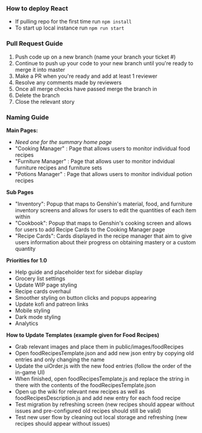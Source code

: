 ### How to deploy React
- If pulling repo for the first time run ```npm install```
- To start up local instance run ```npm run start```

### Pull Request Guide
1. Push code up on a new branch (name your branch your ticket #)
2. Continue to push up your code to your new branch until you're ready to merge it into master
3. Make a PR when you're ready and add at least 1 reviewer
4. Resolve any comments made by reviewers 
6. Once all merge checks have passed merge the branch in
7. Delete the branch 
8. Close the relevant story

### Naming Guide

**Main Pages:**
- *Need one for the summary home page*
- "Cooking Manager" : Page that allows users to monitor individual food recipes 
- "Furniture Manager" : Page that allows user to monitor indvidual furniture recipes and furniture sets
- "Potions Manager" : Page that allows users to monitor individual potion recipes

**Sub Pages**
- "Inventory": Popup that maps to Genshin's material, food, and furniture inventory screens and allows for users to edit the quantities of each item within
- "Cookbook": Popup that maps to Genshin's cooking screen and allows for users to add Recipe Cards to the Cooking Manager page
- "Recipe Cards": Cards displayed in the recipe manager that aim to give users information about their progress on obtaining mastery or a custom quantity

**Priorities for 1.0**
- Help guide and placeholder text for sidebar display
- Grocery list settings
- Update WIP page styling 
- Recipe cards overhaul
- Smoother styling on button clicks and popups appearing
- Update kofi and patreon links
- Mobile styling
- Dark mode styling
- Analytics

**How to Update Templates (example given for Food Recipes)**
- Grab relevant images and place them in public/images/foodRecipes
- Open foodRecipesTemplate.json and add new json entry by copying old entries and only changing the name
- Update the uiOrder.js with the new food entries (follow the order of the in-game UI)
- When finished, open foodRecipesTemplate.js and replace the string in there with the contents of the foodRecipesTemplate.json
- Open up the wiki for relevant new recipes as well as foodRecipesDescription.js and add new entry for each food recipe
- Test migration by refreshing screen (new recipes should appear without issues and pre-configured old recipes should still be valid)
- Test new user flow by cleaning out local storage and refreshing (new recipes should appear without issues)
